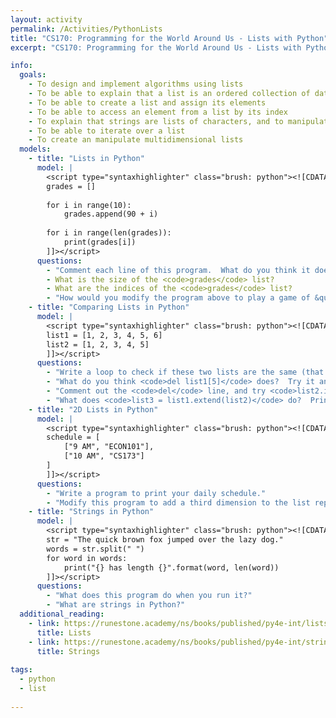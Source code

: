 ```yaml
---
layout: activity
permalink: /Activities/PythonLists
title: "CS170: Programming for the World Around Us - Lists with Python"
excerpt: "CS170: Programming for the World Around Us - Lists with Python"

info:
  goals: 
    - To design and implement algorithms using lists
    - To be able to explain that a list is an ordered collection of data
    - To be able to create a list and assign its elements
    - To be able to access an element from a list by its index
    - To explain that strings are lists of characters, and to manipulate them accordingly
    - To be able to iterate over a list
    - To create an manipulate multidimensional lists
  models:
    - title: "Lists in Python"
      model: |
        <script type="syntaxhighlighter" class="brush: python"><![CDATA[
        grades = []
        
        for i in range(10):
            grades.append(90 + i)
            
        for i in range(len(grades)):
            print(grades[i])
        ]]></script>  
      questions: 
        - "Comment each line of this program.  What do you think it does?  Try running it."
        - What is the size of the <code>grades</code> list?
        - What are the indices of the <code>grades</code> list?        
        - "How would you modify the program above to play a game of &quot;Duck-Duck-Goose&quot; -- that is, iterating through the array until a certain value is reached (say, <code>92</code>), and printing that index where it is found?"
    - title: "Comparing Lists in Python"
      model: |
        <script type="syntaxhighlighter" class="brush: python"><![CDATA[
        list1 = [1, 2, 3, 4, 5, 6]
        list2 = [1, 2, 3, 4, 5]        
        ]]></script>  
      questions: 
        - "Write a loop to check if these two lists are the same (that is, have the same size and contain the same values)."
        - "What do you think <code>del list1[5]</code> does?  Try it and then see if your lists are the same!"
        - "Comment out the <code>del</code> line, and try <code>list2.insert(4, 6)</code> instead."
        - "What does <code>list3 = list1.extend(list2)</code> do?  Print it out and see."
    - title: "2D Lists in Python"
      model: |
        <script type="syntaxhighlighter" class="brush: python"><![CDATA[
        schedule = [
            ["9 AM", "ECON101"],
            ["10 AM", "CS173"]
        ]
        ]]></script>  
      questions: 
        - "Write a program to print your daily schedule."
        - "Modify this program to add a third dimension to the list representing each day of the week."
    - title: "Strings in Python"
      model: |
        <script type="syntaxhighlighter" class="brush: python"><![CDATA[
        str = "The quick brown fox jumped over the lazy dog."
        words = str.split(" ")
        for word in words:
            print("{} has length {}".format(word, len(word))
        ]]></script>  
      questions: 
        - "What does this program do when you run it?"
        - "What are strings in Python?"        
  additional_reading:
    - link: https://runestone.academy/ns/books/published/py4e-int/lists/toctree.html
      title: Lists
    - link: https://runestone.academy/ns/books/published/py4e-int/strings/toctree.html
      title: Strings
      
tags:
  - python
  - list
  
---
```


